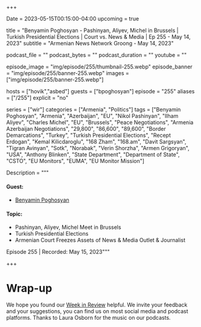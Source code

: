 +++

Date = 2023-05-15T00:15:00-04:00
upcoming = true

title = "Benyamin Poghosyan - Pashinyan, Aliyev, Michel in Brussels | Turkish Presidential Elections | Court vs.  News & Media | Ep 255 - May 14, 2023"
subtitle = "Armenian News Network Groong - May 14, 2023"

podcast_file = ""
podcast_bytes = ""
podcast_duration = ""
youtube = ""

episode_image = "img/episode/255/thumbnail-255.webp"
episode_banner = "img/episode/255/banner-255.webp"
images = ["img/episode/255/banner-255.webp"]

hosts = ["hovik","asbed"]
guests = ["bpoghosyan"]
episode = "255"
aliases = ["/255"]
explicit = "no"

series = ["wir"]
categories = ["Armenia", "Politics"]
tags = ["Benyamin Poghosyan", "Armenia", "Azerbaijan", "EU", "Nikol Pashinyan", "Ilham Aliyev", "Charles Michel", "EU", "Brussels", "Peace Negotiations", "Armenia Azerbaijan Negotiations", 
"29,800",
"86,600",
"89,600",
"Border Demarcations", "Turkey", "Turkish Presidential Elections", "Recept Erdogan", "Kemal Kilicdaroglu", "168 Zham", "168.am", "Davit Sargsyan", "Tigran Avinyan", "Sotk", "Norabak", "Verin Shorzha", "Armen Grigoryan", "USA", "Anthony Blinken", "State Department", "Department of State", "CSTO", "EU Monitors", "EUMA", "EU Monitor Mission"]

Description = """
#### Guest:
* [Benyamin Poghosyan](/guest/bpoghosyan)

#### Topic:
* Pashinyan, Aliyev, Michel Meet in Brussels
* Turkish Presidential Elections
* Armenian Court Freezes Assets of News & Media Outlet & Journalist


Episode 255 | Recorded: May 15, 2023"""

+++



# Wrap-up

We hope you found our [Week in Review](/series/wir) helpful. We invite your feedback and your suggestions, you can find us on most social media and podcast platforms. Thanks to Laura Osborn for the music on our podcasts.
